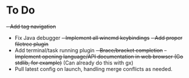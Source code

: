 # To Do
~~- Add tag navigation~~
- Fix Java debugger
~~- Implement all wincmd keybindings~~
~~- Add proper filetree plugin~~
- Add terminal/task running plugin
~~- Brace/bracket completion~~
~~- Implement opening language/API documentation in web browser (Go stdlib, for
  example)~~ (Can already do this with gx)
- Pull latest config on launch, handling merge conflicts as needed.
